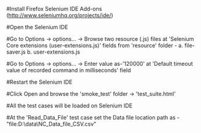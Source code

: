 #Install Firefox Selenium IDE Add-ons (http://www.seleniumhq.org/projects/ide/)

#Open the Selenium IDE

#Go to Options -> options... -> Browse two resource (.js) files at 'Selenium Core extensions (user-extensions.js)' fields from 'resource' folder - a. file-saver.js b. user-extensions.js

#Go to Options -> options... -> Enter value as-'120000' at 'Default timeout value of recorded command in milliseconds' field

#Restart the Selenium IDE

#Click Open and browse the 'smoke_test' folder -> 'test_suite.html'

#All the test cases will be loaded on Selenium IDE

#At the 'Read_Data_File' test case set the Data file location path as - "file:D:\data\NC_Data_file_CSV.csv"
